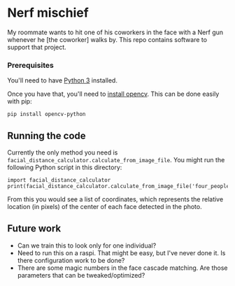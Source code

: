 # Nerf mischief

My roommate wants to hit one of his coworkers in the face with a Nerf gun whenever he [the coworker] walks by. This repo contains software to support that project.

### Prerequisites

You'll need to have [Python 3](https://www.python.org/downloads/) installed.

Once you have that, you'll need to [install opencv](https://pypi.python.org/pypi/opencv-python). This can be done easily with pip:
```
pip install opencv-python
```

## Running the code

Currently the only method you need is `facial_distance_calculator.calculate_from_image_file`. You might run the following Python script in this directory:
```
import facial_distance_calculator
print(facial_distance_calculator.calculate_from_image_file('four_people.jpg'))
```
From this you would see a list of coordinates, which represents the relative location (in pixels) of the center of each face detected in the photo.

## Future work

* Can we train this to look only for one individual?
* Need to run this on a raspi. That might be easy, but I've never done it. Is there configuration work to be done?
* There are some magic numbers in the face cascade matching. Are those parameters that can be tweaked/optimized?